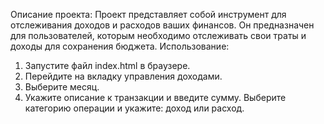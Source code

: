 Описание проекта:
Проект представляет собой инструмент для отслеживания доходов и расходов ваших финансов. Он предназначен для пользователей, которым необходимо отслеживать свои траты и доходы для сохранения бюджета.
Использование:
1. Запустите файл index.html в браузере.
2. Перейдите на вкладку управления доходами.
3. Выберите месяц.
4. Укажите описание к транзакции и введите сумму. Выберите категорию операции и укажите: доход или расход.
